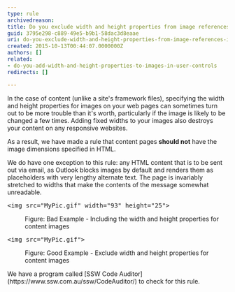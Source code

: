 ```yaml
---
type: rule
archivedreason: 
title: Do you exclude width and height properties from image references in content?
guid: 3795e298-c889-49e5-b9b1-58dac3d8eaae
uri: do-you-exclude-width-and-height-properties-from-image-references-in-content
created: 2015-10-13T00:44:07.0000000Z
authors: []
related:
- do-you-add-width-and-height-properties-to-images-in-user-controls
redirects: []

---
```


In the case of content (unlike a site's framework files), specifying the width and height 		properties for images on your web pages can sometimes turn out to be more trouble than it's worth, particularly if the image is likely to 		be changed a few times. Adding fixed widths to your images also destroys your content on any responsive websites.

As a result, we have made a rule that content pages  **should not** have the image dimensions specified in HTML.

We do have one exception to this rule: any HTML content that is to be sent out via email, as Outlook blocks images by default and 		renders them as placeholders with very lengthy alternate text. The page is invariably stretched to widths that make the 		contents of the message somewhat unreadable.

<!--endintro-->
<dl class="badCode"><dt><pre>&lt;img src=&quot;MyPic.gif&quot; width=&quot;93&quot; height=&quot;25&quot;&gt;</pre></dt><dd>Figure&#58; Bad Example - Including the width and height properties for content images</dd></dl><dl class="goodCode"><dt><pre>&lt;img src=&quot;MyPic.gif&quot;&gt;</pre></dt><dd>Figure&#58; Good Example - Exclude width and height properties for content images</dd></dl>
We have a program called [SSW Code Auditor](https&#58;//www.ssw.com.au/ssw/CodeAuditor/) to check for this rule.
